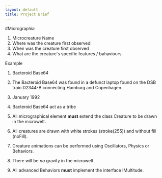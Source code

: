 ```yaml
---
layout: default
title: Project Brief
---
```


#Micrographia

1. Microcreature Name
2. Where was the creature first observed
3. When was the creature first observed
4. What are the creature's specific features / bahaviours

Example

1. Bacteroid Base64
2. The Bacteroid Base64 was found in a defunct laptop found on the DSB train D2344-B connecting Hamburg and Copenhagen. 
3. January 1992
4. Bacteroid Base64 act as a tribe

1. All micrographical element __must__ extend the class Creature to be drawn in the microwelt.
2. All creatures are drawn with white strokes (stroke(255)) and without fill (noFill).
3. Creature animations can be performed using Oscillators, Physics or Behaviors.
4. There will be _no_ gravity in the microwelt.
5. All advanced Behaviors __must__ implement the interface IMultitude. 


<!-- notes -->

<!-- http://www.gutenberg.org/files/15491/15491-h/15491-h.htm -->
